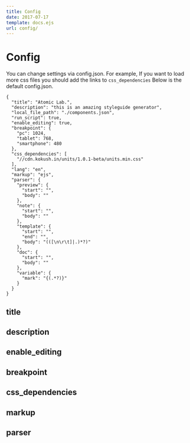 ```yaml
---
title: Config
date: 2017-07-17
template: docs.ejs
url: config/
---
```


<h1 class="uc-section-title">Config</h1>

You can change settings via config.json. For example, If you want to load more css files you should add the links to `css_dependencies`
Below is the default config.json.

<div class="uc-code-unit"><pre>
<code class="json">{
  "title": "Atomic Lab.",
  "description": "this is an amazing styleguide generator",
  "local_file_path": "./components.json",
  "run_script": true,
  "enable_editing": true,
  "breakpoint": {
    "pc": 1024,
    "tablet": 768,
    "smartphone": 480
  },
  "css_dependencies": [
    "//cdn.kokush.in/units/1.0.1-beta/units.min.css"
  ],
  "lang": "en",
  "markup": "ejs",
  "parser": {
    "preview": {
      "start": "<!--@preview",
      "end": "-->",
      "body": "<!--@preview(([\n\r\t]|.)*?)-->"
    },
    "note": {
      "start": "<!--@note",
      "end": "-->",
      "body": "<!--@note(([\n\r\t]|.)*?)-->"
    },
    "template": {
      "start": "<!--@template(.*?)-->",
      "end": "<!--@\/template(.*?)-->",
      "body": "<!--@template(.*?)-->(([\n\r\t]|.)*?)<!--@\/template(.*?)-->"
    },
    "doc": {
      "start": "<!--@doc",
      "end": "-->",
      "body": "<!--@doc(([\n\r\t]|.)*?)-->"
    },
    "variable": {
      "mark": "{(.*?)}"
    }
  }
}</code></pre></div>

## title

## description

## enable_editing

## breakpoint

## css_dependencies

## markup

## parser